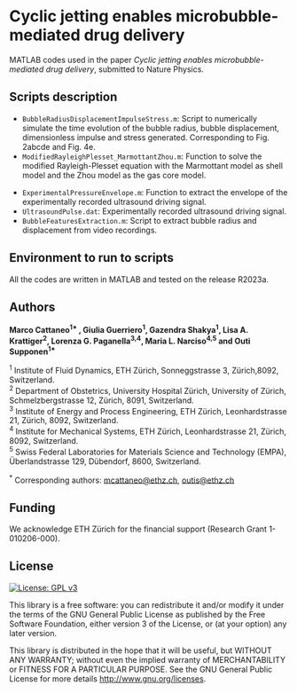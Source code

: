 # Cyclic jetting enables microbubble-mediated drug delivery

MATLAB codes used in the paper *Cyclic jetting enables microbubble-mediated drug delivery*, submitted to Nature Physics.

## Scripts description
* `BubbleRadiusDisplacementImpulseStress.m`: Script to numerically simulate the time evolution of the bubble radius, bubble displacement, dimensionless impulse and stress generated. Corresponding to Fig. 2abcde and Fig. 4e.  
* `ModifiedRayleighPlesset_MarmottantZhou.m`: Function to solve the modified Rayleigh-Plesset equation with the Marmottant model as shell model and the Zhou model as the gas core model.  
- `ExperimentalPressureEnvelope.m`: Function to extract the envelope of the experimentally recorded ultrasound driving signal.  
- `UltrasoundPulse.dat`: Experimentally recorded ultrasound driving signal.  
- `BubbleFeaturesExtraction.m`: Script to extract bubble radius and displacement from video recordings.

## Environment to run to scripts 

All the codes are written in MATLAB and tested on the release R2023a. 

## Authors

**Marco Cattaneo<sup>1\*</sup> , Giulia Guerriero<sup>1</sup>, Gazendra Shakya<sup>1</sup>, Lisa A. Krattiger<sup>2</sup>, Lorenza G. Paganella<sup>3,4</sup>, Maria L. Narciso<sup>4,5</sup> and Outi Supponen<sup>1\*</sup>**

<sup>1</sup> Institute of Fluid Dynamics, ETH Zürich, Sonneggstrasse 3, Zürich,8092, Switzerland.  
<sup>2</sup> Department of Obstetrics, University Hospital Zürich, University of Zürich, Schmelzbergstrasse 12, Zürich, 8091, Switzerland.  
<sup>3</sup> Institute of Energy and Process Engineering, ETH Zürich, Leonhardstrasse 21, Zürich, 8092, Switzerland.  
<sup>4</sup> Institute for Mechanical Systems, ETH Zürich, Leonhardstrasse 21, Zürich, 8092, Switzerland.  
<sup>5</sup> Swiss Federal Laboratories for Materials Science and Technology (EMPA), Überlandstrasse 129, Dübendorf, 8600, Switzerland.  

<sup>\*</sup> Corresponding authors: mcattaneo@ethz.ch, outis@ethz.ch

## Funding 

We acknowledge ETH Zürich for the financial support (Research Grant 1-010206-000).

## License

[![License: GPL v3](https://img.shields.io/badge/License-GPLv3-blue.svg)](https://www.gnu.org/licenses/gpl-3.0)

This library is a free software: you can redistribute it and/or modify it under the terms of the GNU General Public License as published by the Free Software Foundation, either version 3 of the License, or (at your option) any later version.

This library is distributed in the hope that it will be useful, but WITHOUT ANY WARRANTY; without even the implied warranty of MERCHANTABILITY or FITNESS FOR A PARTICULAR PURPOSE. See the GNU General Public License for more details http://www.gnu.org/licenses.


